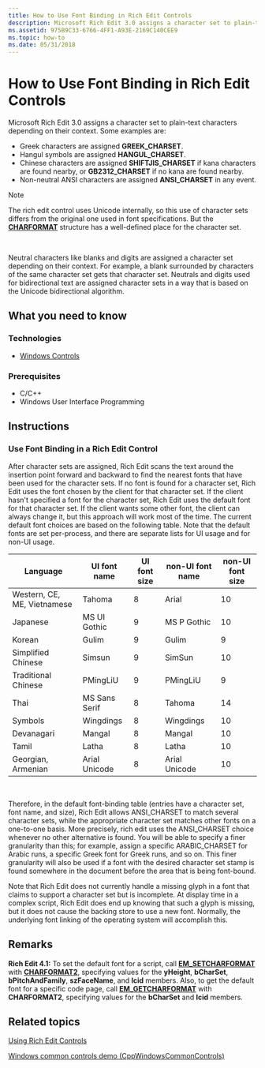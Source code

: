 ```yaml
---
title: How to Use Font Binding in Rich Edit Controls
description: Microsoft Rich Edit 3.0 assigns a character set to plain-text characters depending on their context.
ms.assetid: 975B9C33-6766-4FF1-A93E-2169C140CEE9
ms.topic: how-to
ms.date: 05/31/2018
---
```


# How to Use Font Binding in Rich Edit Controls

Microsoft Rich Edit 3.0 assigns a character set to plain-text characters depending on their context. Some examples are:

-   Greek characters are assigned **GREEK\_CHARSET**.
-   Hangul symbols are assigned **HANGUL\_CHARSET**.
-   Chinese characters are assigned **SHIFTJIS\_CHARSET** if kana characters are found nearby, or **GB2312\_CHARSET** if no kana are found nearby.
-   Non-neutral ANSI characters are assigned **ANSI\_CHARSET** in any event.

> [!Note]  
> The rich edit control uses Unicode internally, so this use of character sets differs from the original one used in font specifications. But the [**CHARFORMAT**](/windows/win32/api/richedit/ns-richedit-charformata) structure has a well-defined place for the character set.

 

Neutral characters like blanks and digits are assigned a character set depending on their context. For example, a blank surrounded by characters of the same character set gets that character set. Neutrals and digits used for bidirectional text are assigned character sets in a way that is based on the Unicode bidirectional algorithm.

## What you need to know

### Technologies

-   [Windows Controls](window-controls.md)

### Prerequisites

-   C/C++
-   Windows User Interface Programming

## Instructions

### Use Font Binding in a Rich Edit Control

After character sets are assigned, Rich Edit scans the text around the insertion point forward and backward to find the nearest fonts that have been used for the character sets. If no font is found for a character set, Rich Edit uses the font chosen by the client for that character set. If the client hasn't specified a font for the character set, Rich Edit uses the default font for that character set. If the client wants some other font, the client can always change it, but this approach will work most of the time. The current default font choices are based on the following table. Note that the default fonts are set per-process, and there are separate lists for UI usage and for non-UI usage.



| Language                    | UI font name  | UI font size | non-UI font name | non-UI font size |
|-----------------------------|---------------|--------------|------------------|------------------|
| Western, CE, ME, Vietnamese | Tahoma        | 8            | Arial            | 10               |
| Japanese                    | MS UI Gothic  | 9            | MS P Gothic      | 10               |
| Korean                      | Gulim         | 9            | Gulim            | 9                |
| Simplified Chinese          | Simsun        | 9            | SimSun           | 10               |
| Traditional Chinese         | PMingLiU      | 9            | PMingLiU         | 9                |
| Thai                        | MS Sans Serif | 8            | Tahoma           | 14               |
| Symbols                     | Wingdings     | 8            | Wingdings        | 10               |
| Devanagari                  | Mangal        | 8            | Mangal           | 10               |
| Tamil                       | Latha         | 8            | Latha            | 10               |
| Georgian, Armenian          | Arial Unicode | 8            | Arial Unicode    | 10               |



 

Therefore, in the default font-binding table (entries have a character set, font name, and size), Rich Edit allows ANSI\_CHARSET to match several character sets, while the appropriate character set matches other fonts on a one-to-one basis. More precisely, rich edit uses the ANSI\_CHARSET choice whenever no other alternative is found. You will be able to specify a finer granularity than this; for example, assign a specific ARABIC\_CHARSET for Arabic runs, a specific Greek font for Greek runs, and so on. This finer granularity will also be used if a font with the desired character set stamp is found somewhere in the document before the area that is being font-bound.

Note that Rich Edit does not currently handle a missing glyph in a font that claims to support a character set but is incomplete. At display time in a complex script, Rich Edit does end up knowing that such a glyph is missing, but it does not cause the backing store to use a new font. Normally, the underlying font linking of the operating system will accomplish this.

## Remarks

**Rich Edit 4.1:** To set the default font for a script, call [**EM\_SETCHARFORMAT**](em-setcharformat.md) with [**CHARFORMAT2**](/windows/desktop/api/Richedit/ns-richedit-charformat2a), specifying values for the **yHeight**, **bCharSet**, **bPitchAndFamily**, **szFaceName**, and **lcid** members. Also, to get the default font for a specific code page, call [**EM\_GETCHARFORMAT**](em-getcharformat.md) with **CHARFORMAT2**, specifying values for the **bCharSet** and **lcid** members.

## Related topics

<dl> <dt>

[Using Rich Edit Controls](using-rich-edit-controls.md)
</dt> <dt>

[Windows common controls demo (CppWindowsCommonControls)](https://github.com/microsoftarchive/msdn-code-gallery-microsoft/tree/master/OneCodeTeam/Windows%20common%20controls%20demo%20(CppWindowsCommonControls)/%5BC++%5D-Windows%20common%20controls%20demo%20(CppWindowsCommonControls)/C++/CppWindowsCommonControls)
</dt> </dl>

 

 




